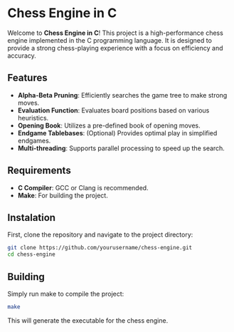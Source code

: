 # Chess Engine in C

Welcome to **Chess Engine in C**! This project is a high-performance chess engine implemented in the C programming language. It is designed to provide a strong chess-playing experience with a focus on efficiency and accuracy.

## Features

- **Alpha-Beta Pruning**: Efficiently searches the game tree to make strong moves.
- **Evaluation Function**: Evaluates board positions based on various heuristics.
- **Opening Book**: Utilizes a pre-defined book of opening moves.
- **Endgame Tablebases**: (Optional) Provides optimal play in simplified endgames.
- **Multi-threading**: Supports parallel processing to speed up the search.

## Requirements

- **C Compiler**: GCC or Clang is recommended.
- **Make**: For building the project.

## Instalation

First, clone the repository and navigate to the project directory:

```bash
git clone https://github.com/yourusername/chess-engine.git
cd chess-engine
```

## Building

Simply run make to compile the project:

```bash
make
```

This will generate the executable for the chess engine.
